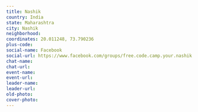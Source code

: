 ```yaml
---
title: Nashik
country: India
state: Maharashtra
city: Nashik
neighborhood: 
coordinates: 20.011248, 73.790236
plus-code:
social-name: Facebook
social-url: https://www.facebook.com/groups/free.code.camp.your.nashik
chat-name:
chat-url:
event-name:
event-url:
leader-name:
leader-url:
old-photo: 
cover-photo:
---
```

